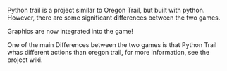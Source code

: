 Python trail is a project similar to Oregon Trail, but built with python. However, there are some significant differences between the two games. 

Graphics are now integrated into the game!

One of the main Differences between the two games is that Python Trail whas different actions than oregon trail, for more information, see the project wiki. 
